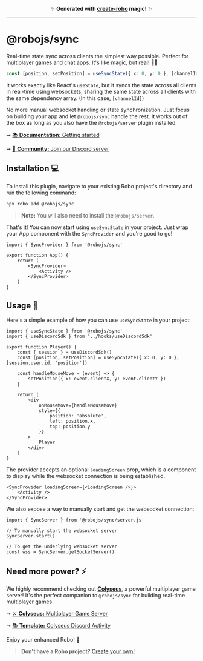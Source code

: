 <p align="center">✨ <strong>Generated with <a href="https://roboplay.dev/create-robo">create-robo</a> magic!</strong> ✨</p>

---

# @robojs/sync

Real-time state sync across clients the simplest way possible. Perfect for multiplayer games and chat apps. It's like magic, but real! 🎩✨

```ts
const [position, setPosition] = useSyncState({ x: 0, y: 0 }, [channelId])
```

It works exactly like React's `useState`, but it syncs the state across all clients in real-time using websockets, sharing the same state across all clients with the same dependency array. (In this case, `[channelId]`)

No more manual websocket handling or state synchronization. Just focus on building your app and let `@robojs/sync` handle the rest. It works out of the box as long as you also have the `@robojs/server` plugin installed.

➞ [📚 **Documentation:** Getting started](https://docs.roboplay.dev/docs/getting-started)

➞ [🚀 **Community:** Join our Discord server](https://roboplay.dev/discord)

## Installation 💻

To install this plugin, navigate to your existing Robo project's directory and run the following command:

```bash
npx robo add @robojs/sync
```

> **Note:** You will also need to install the `@robojs/server`.

That's it! You can now start using `useSyncState` in your project. Just wrap your App component with the `SyncProvider` and you're good to go!

```tsx
import { SyncProvider } from '@robojs/sync'

export function App() {
	return (
		<SyncProvider>
			<Activity />
		</SyncProvider>
	)
}
```

## Usage 🎨

Here's a simple example of how you can use `useSyncState` in your project:

```tsx
import { useSyncState } from '@robojs/sync'
import { useDiscordSdk } from '../hooks/useDiscordSdk'

export function Player() {
	const { session } = useDiscordSdk()
	const [position, setPosition] = useSyncState({ x: 0, y: 0 }, [session.user.id, 'position'])

	const handleMouseMove = (event) => {
		setPosition({ x: event.clientX, y: event.clientY })
	}

	return (
		<div
			onMouseMove={handleMouseMove}
			style={{
				position: 'absolute',
				left: position.x,
				top: position.y
			}}
		>
			Player
		</div>
	)
}
```

The provider accepts an optional `loadingScreen` prop, which is a component to display while the websocket connection is being established.

```tsx
<SyncProvider loadingScreen={<LoadingScreen />}>
	<Activity />
</SyncProvider>
```

We also expose a way to manually start and get the websocket connection:

```tsx
import { SyncServer } from '@robojs/sync/server.js'

// To manually start the websocket server
SyncServer.start()

// To get the underlying websocket server
const wss = SyncServer.getSocketServer()
```

## Need more power? ⚡

We highly recommend checking out [**Colyseus**](https://colyseus.io/), a powerful multiplayer game server! It's the perfect companion to `@robojs/sync` for building real-time multiplayer games.

➞ [⚔ **Colyseus:** Multiplayer Game Server](https://colyseus.io/)

➞ [📚 **Template:** Colyseus Discord Activity](https://github.com/Wave-Play/robo.js/tree/main/templates/activity-ts-colyseus-react)

Enjoy your enhanced Robo! 🚀

> **Don't have a Robo project?** [Create your own!](https://docs.roboplay.dev/docs/getting-started)
